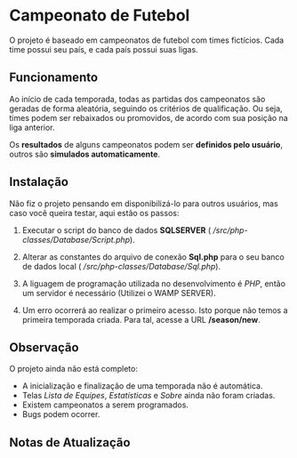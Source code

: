 # **Campeonato de Futebol**

O projeto é baseado em campeonatos de futebol com times fictícios. Cada time possui seu país, e cada país possui suas ligas.

## **Funcionamento**
Ao início de cada temporada, todas as partidas dos campeonatos são geradas de forma aleatória, seguindo os critérios de qualificação. Ou seja, times podem ser rebaixados ou promovidos, de acordo com sua posição na liga anterior.

Os **resultados** de alguns campeonatos podem ser **definidos pelo usuário**, outros são **simulados automaticamente**.

## **Instalação**
Não fiz o projeto pensando em disponibilizá-lo para outros usuários, mas caso você queira testar, aqui estão os passos:

1. Executar o script do banco de dados **SQLSERVER** ( _/src/php-classes/Database/Script.php_).

2. Alterar as constantes do arquivo de conexão **Sql.php** para o seu banco de dados local ( _/src/php-classes/Database/Sql.php_).

3. A liguagem de programação utilizada no desenvolvimento é _PHP_, então um servidor é necessário (Utilizei o WAMP SERVER).

4. Um erro ocorrerá ao realizar o primeiro acesso. Isto porque não temos a primeira temporada criada. Para tal, acesse a URL **/season/new**.

## **Observação**
O projeto ainda não está completo:
 - A inicialização e finalização de uma temporada não é automática.
 - Telas _Lista de Equipes_, _Estatísticas_ e _Sobre_ ainda não foram criadas.
 - Existem campeonatos a serem programados.
 - Bugs podem ocorrer.

 ## Notas de Atualização



